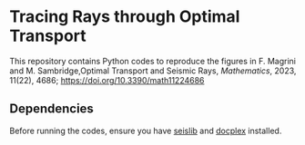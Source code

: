 # Tracing Rays through Optimal Transport

This repository contains Python codes to reproduce the figures in
F. Magrini and M. Sambridge,Optimal Transport and Seismic Rays, *Mathematics*, 2023, 11(22), 4686; https://doi.org/10.3390/math11224686

## Dependencies

Before running the codes, ensure you have [seislib](https://pypi.org/project/seislib/) and [docplex](https://pypi.org/project/docplex/) installed.
